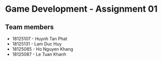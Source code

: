 # Game Development - Assignment 01

## Team members

- 18125107 - Huynh Tan Phat
- 18125131 - Lam Duc Huy
- 18125085 - Ho Nguyen Khang
- 18125087 - Le Tuan Khanh
